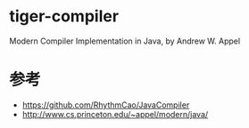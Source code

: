 # tiger-compiler
Modern Compiler Implementation in Java, by Andrew W. Appel 

# 参考
* https://github.com/RhythmCao/JavaCompiler
* http://www.cs.princeton.edu/~appel/modern/java/
